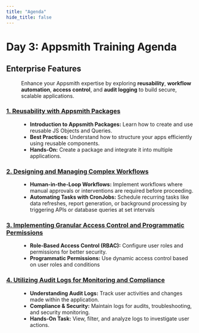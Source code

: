 ```yaml
---
title: "Agenda"
hide_title: false
---
```


# Day 3: Appsmith Training Agenda
## Enterprise Features
<dd>

Enhance your Appsmith expertise by exploring **reusability**, **workflow automation**, **access control**, and **audit logging** to build secure, scalable applications.

</dd>

### [1. Reusability with Appsmith Packages](/training/session-3#reusability-with-appsmith-packages)
<dd>

* **Introduction to Appsmith Packages:** Learn how to create and use reusable JS Objects and Queries.
* **Best Practices:** Understand how to structure your apps efficiently using reusable components.
* **Hands-On:** Create a package and integrate it into multiple applications.

</dd>

### [2. Designing and Managing Complex Workflows](/training/session-3#designing-and-managing-complex-workflows)
<dd>

* **Human-in-the-Loop Workflows:** Implement workflows where manual approvals or interventions are required before proceeding.  
* **Automating Tasks with CronJobs:** Schedule recurring tasks like data refreshes, report generation, or background processing by triggering APIs or database queries at set intervals

</dd>

### [3. Implementing Granular Access Control and Programmatic Permissions](/training/session-3#implementing-granular-access-control-and-programmatic-permissions)
<dd>

* **Role-Based Access Control (RBAC):** Configure user roles and permissions for better security.
* **Programmatic Permissions:** Use dynamic access control based on user roles and conditions

</dd>

### [4. Utilizing Audit Logs for Monitoring and Compliance](/training/session-3#utilizing-audit-logs-for-monitoring-and-compliance)
<dd>

* **Understanding Audit Logs:** Track user activities and changes made within the application.
* **Compliance & Security:** Maintain logs for audits, troubleshooting, and security monitoring.
* **Hands-On Task:** View, filter, and analyze logs to investigate user actions.

</dd>
